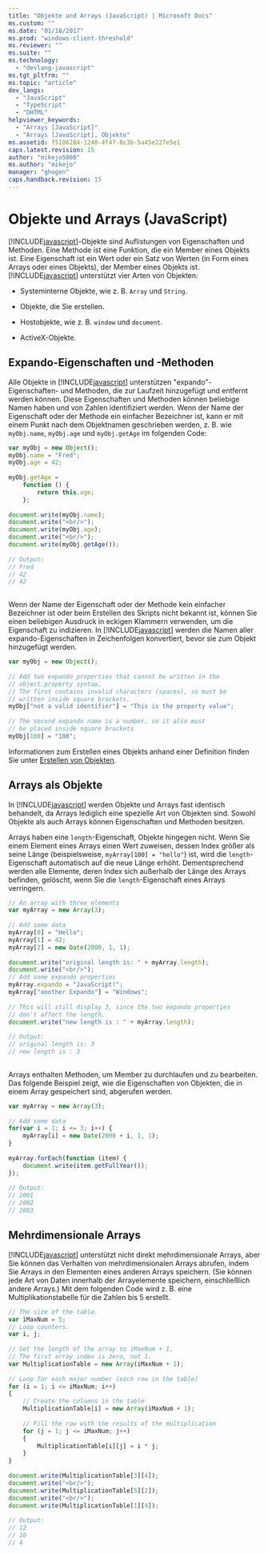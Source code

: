 ```yaml
---
title: "Objekte und Arrays (JavaScript) | Microsoft Docs"
ms.custom: ""
ms.date: "01/18/2017"
ms.prod: "windows-client-threshold"
ms.reviewer: ""
ms.suite: ""
ms.technology: 
  - "devlang-javascript"
ms.tgt_pltfrm: ""
ms.topic: "article"
dev_langs: 
  - "JavaScript"
  - "TypeScript"
  - "DHTML"
helpviewer_keywords: 
  - "Arrays [JavaScript]"
  - "Arrays [JavaScript], Objekte"
ms.assetid: f5106284-1240-4f47-8c3b-5a45e227e5e1
caps.latest.revision: 15
author: "mikejo5000"
ms.author: "mikejo"
manager: "ghogen"
caps.handback.revision: 15
---
```

# Objekte und Arrays (JavaScript)
[!INCLUDE[javascript](../javascript/includes/javascript-md.md)]\-Objekte sind Auflistungen von Eigenschaften und Methoden.  Eine Methode ist eine Funktion, die ein Member eines Objekts ist.  Eine Eigenschaft ist ein Wert oder ein Satz von Werten \(in Form eines Arrays oder eines Objekts\), der Member eines Objekts ist.  [!INCLUDE[javascript](../javascript/includes/javascript-md.md)] unterstützt vier Arten von Objekten:  
  
-   Systeminterne Objekte, wie z. B. `Array` und `String`.  
  
-   Objekte, die Sie erstellen.  
  
-   Hostobjekte, wie z. B. `window` und `document`.  
  
-   ActiveX\-Objekte.  
  
## Expando\-Eigenschaften und \-Methoden  
 Alle Objekte in [!INCLUDE[javascript](../javascript/includes/javascript-md.md)] unterstützen "expando"\-Eigenschaften\- und Methoden, die zur Laufzeit hinzugefügt und entfernt werden können.  Diese Eigenschaften und Methoden können beliebige Namen haben und von Zahlen identifiziert werden.  Wenn der Name der Eigenschaft oder der Methode ein einfacher Bezeichner ist, kann er mit einem Punkt nach dem Objektnamen geschrieben werden, z. B. wie `myObj.name`, `myObj.age` und `myObj.getAge` im folgenden Code:  
  
```javascript  
var myObj = new Object();  
myObj.name = "Fred";  
myObj.age = 42;  
  
myObj.getAge =   
    function () {  
        return this.age;  
    };  
  
document.write(myObj.name);  
document.write("<br/>");  
document.write(myObj.age);  
document.write("<br/>");  
document.write(myObj.getAge());  
  
// Output:  
// Fred  
// 42  
// 42  
  
```  
  
 Wenn der Name der Eigenschaft oder der Methode kein einfacher Bezeichner ist oder beim Erstellen des Skripts nicht bekannt ist, können Sie einen beliebigen Ausdruck in eckigen Klammern verwenden, um die Eigenschaft zu indizieren.  In [!INCLUDE[javascript](../javascript/includes/javascript-md.md)] werden die Namen aller expando\-Eigenschaften in Zeichenfolgen konvertiert, bevor sie zum Objekt hinzugefügt werden.  
  
```javascript  
var myObj = new Object();  
  
// Add two expando properties that cannot be written in the  
// object.property syntax.  
// The first contains invalid characters (spaces), so must be  
// written inside square brackets.  
myObj["not a valid identifier"] = "This is the property value";  
  
// The second expando name is a number, so it also must  
// be placed inside square brackets  
myObj[100] = "100";  
```  
  
 Informationen zum Erstellen eines Objekts anhand einer Definition finden Sie unter [Erstellen von Objekten](../javascript/creating-objects-javascript.md).  
  
## Arrays als Objekte  
 In [!INCLUDE[javascript](../javascript/includes/javascript-md.md)] werden Objekte und Arrays fast identisch behandelt, da Arrays lediglich eine spezielle Art von Objekten sind.  Sowohl Objekte als auch Arrays können Eigenschaften und Methoden besitzen.  
  
 Arrays haben eine `length`\-Eigenschaft, Objekte hingegen nicht.  Wenn Sie einem Element eines Arrays einen Wert zuweisen, dessen Index größer als seine Länge \(beispielsweise, `myArray[100] = "hello"`\) ist, wird die `length`\-Eigenschaft automatisch auf die neue Länge erhöht.  Dementsprechend werden alle Elemente, deren Index sich außerhalb der Länge des Arrays befinden, gelöscht, wenn Sie die `length`\-Eigenschaft eines Arrays verringern.  
  
```javascript  
// An array with three elements  
var myArray = new Array(3);  
  
// Add some data  
myArray[0] = "Hello";  
myArray[1] = 42;  
myArray[2] = new Date(2000, 1, 1);  
  
document.write("original length is: " + myArray.length);  
document.write("<br/>");  
// Add some expando properties  
myArray.expando = "JavaScript!";  
myArray["another Expando"] = "Windows";  
  
// This will still display 3, since the two expando properties  
// don't affect the length.  
document.write("new length is : " + myArray.length);  
  
// Output:  
// original length is: 3  
// new length is : 3  
  
```  
  
 Arrays enthalten Methoden, um Member zu durchlaufen und zu bearbeiten.  Das folgende Beispiel zeigt, wie die Eigenschaften von Objekten, die in einem Array gespeichert sind, abgerufen werden.  
  
```javascript  
var myArray = new Array(3);  
  
// Add some data  
for(var i = 1; i <= 3; i++) {  
    myArray[i] = new Date(2000 + i, 1, 1);  
}  
  
myArray.forEach(function (item) {  
    document.write(item.getFullYear());  
});  
  
// Output:  
// 2001  
// 2002  
// 2003  
```  
  
## Mehrdimensionale Arrays  
 [!INCLUDE[javascript](../javascript/includes/javascript-md.md)] unterstützt nicht direkt mehrdimensionale Arrays, aber Sie können das Verhalten von mehrdimensionalen Arrays abrufen, indem Sie Arrays in den Elementen eines anderen Arrays speichern. \(Sie können jede Art von Daten innerhalb der Arrayelemente speichern, einschließlich andere Arrays.\) Mit dem folgenden Code wird z. B. eine Multiplikationstabelle für die Zahlen bis 5 erstellt.  
  
```javascript  
// The size of the table.  
var iMaxNum = 5;  
// Loop counters.  
var i, j;  
  
// Set the length of the array to iMaxNum + 1.   
// The first array index is zero, not 1.  
var MultiplicationTable = new Array(iMaxNum + 1);  
  
// Loop for each major number (each row in the table)  
for (i = 1; i <= iMaxNum; i++)  
{  
    // Create the columns in the table  
    MultiplicationTable[i] = new Array(iMaxNum + 1);  
  
    // Fill the row with the results of the multiplication  
    for (j = 1; j <= iMaxNum; j++)  
    {  
        MultiplicationTable[i][j] = i * j;  
    }  
}  
  
document.write(MultiplicationTable[3][4]);  
document.write("<br/>");   
document.write(MultiplicationTable[5][2]);  
document.write("<br/>");  
document.write(MultiplicationTable[1][4]);  
  
// Output:  
// 12  
// 10  
// 4  
  
```